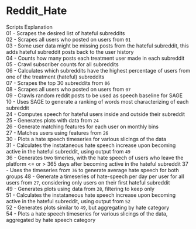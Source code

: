 # Reddit_Hate

Scripts Explanation  
01 - Scrapes the desired list of hateful subreddits  
02 - Scrapes all users who posted on users from `01`  
03 - Some user data might be missing posts from the hateful subreddit, this adds hateful subreddit posts back to the user history  
04 - Counts how many posts each treatment user made in each subreddit  
05 - Crawl subscriber counts for all subreddits  
06 - Calculates which subreddits have the highest percentage of users from one of the treatment (hateful) subreddits  
07 - Scrapes the top 30 subreddits from `06`  
08 - Scrapes all users who posted on users from `07`  
09 - Crawls random reddit posts to be used as speech baseline for SAGE  
10 - Uses SAGE to generate a ranking of words most characterizing of each subreddit  
24 - Computes speech for hateful users inside and outside their subreddit  
25 - Generates plots with data from `24`  
26 - Generate matching features for each user on monthly bins  
27 - Matches users using features from `26`  
30 - Plots a hate speech timeseries for various slicings of the data  
31 - Calculates the instataneous hate speech increase upon becoming active in the hateful subreddit, using output from `49`  
36 - Generates two timeries, with the hate speech of users who leave the platform <= or > 365 days after becoming active in the hateful subreddit
37 - Uses the timeseries from `36` to generate average hate speech for both groups
48 - Generate a timeseries of hate-speech per day per user for all users from `27`, considering only users on their first hateful subreddit  
49 - Generates plots using data from `28`, filtering to keep only  
51 - Calculates the instataneous hate speech increase upon becoming active in the hateful subreddit, using output from `52`  
52 - Generates plots similar to `49`, but aggregating by hate category  
54 - Plots a hate speech timeseries for various slicings of the data, aggregated by hate speech category  
